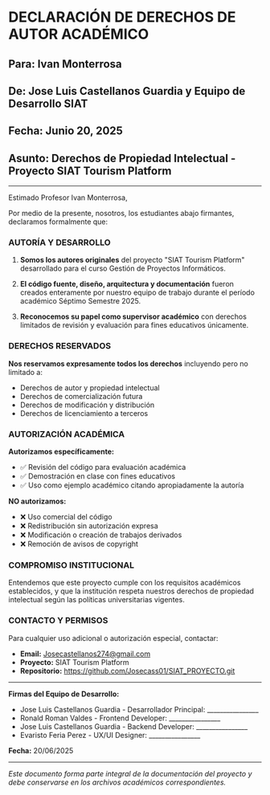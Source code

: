 # DECLARACIÓN DE DERECHOS DE AUTOR ACADÉMICO

## Para: Ivan Monterrosa
## De: Jose Luis Castellanos Guardia y Equipo de Desarrollo SIAT
## Fecha: Junio 20, 2025
## Asunto: Derechos de Propiedad Intelectual - Proyecto SIAT Tourism Platform

---

Estimado Profesor Ivan Monterrosa,

Por medio de la presente, nosotros, los estudiantes abajo firmantes, declaramos formalmente que:

### AUTORÍA Y DESARROLLO

1. **Somos los autores originales** del proyecto "SIAT Tourism Platform" desarrollado para el curso Gestión de Proyectos Informáticos.

2. **El código fuente, diseño, arquitectura y documentación** fueron creados enteramente por nuestro equipo de trabajo durante el período académico Séptimo Semestre 2025.

3. **Reconocemos su papel como supervisor académico** con derechos limitados de revisión y evaluación para fines educativos únicamente.

### DERECHOS RESERVADOS

**Nos reservamos expresamente todos los derechos** incluyendo pero no limitado a:
- Derechos de autor y propiedad intelectual
- Derechos de comercialización futura
- Derechos de modificación y distribución
- Derechos de licenciamiento a terceros

### AUTORIZACIÓN ACADÉMICA

**Autorizamos específicamente:**
- ✅ Revisión del código para evaluación académica
- ✅ Demostración en clase con fines educativos
- ✅ Uso como ejemplo académico citando apropiadamente la autoría

**NO autorizamos:**
- ❌ Uso comercial del código
- ❌ Redistribución sin autorización expresa
- ❌ Modificación o creación de trabajos derivados
- ❌ Remoción de avisos de copyright

### COMPROMISO INSTITUCIONAL

Entendemos que este proyecto cumple con los requisitos académicos establecidos, y que la institución respeta nuestros derechos de propiedad intelectual según las políticas universitarias vigentes.

### CONTACTO Y PERMISOS

Para cualquier uso adicional o autorización especial, contactar:
- **Email:** Josecastellanos274@gmail.com
- **Proyecto:** SIAT Tourism Platform
- **Repositorio:** https://github.com/Josecass01/SIAT_PROYECTO.git

---

**Firmas del Equipo de Desarrollo:**

- Jose Luis Castellanos Guardia - Desarrollador Principal: ________________
- Ronald Roman Valdes - Frontend Developer: ________________
- Jose Luis Castellanos Guardia - Backend Developer: ________________
- Evaristo Feria Perez - UX/UI Designer: ________________

**Fecha:** 20/06/2025

---

*Este documento forma parte integral de la documentación del proyecto y debe conservarse en los archivos académicos correspondientes.*
